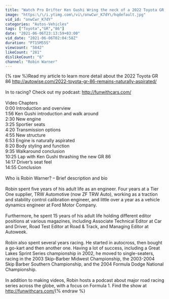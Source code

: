 ```yaml
---
title: "Watch Pro Drifter Ken Gushi Wring the neck of a 2022 Toyota GR 86! And Teach You all About it"
image: "https:\/\/i.ytimg.com\/vi\/onwCwr_K7dY\/hqdefault.jpg"
vid_id: "onwCwr_K7dY"
categories: "Autos-Vehicles"
tags: ["Toyota","GR","86"]
date: "2021-06-06T23:13:59+03:00"
vid_date: "2021-06-06T02:04:58Z"
duration: "PT15M55S"
viewcount: "5842"
likeCount: "281"
dislikeCount: "6"
channel: "Robin Warner"
---
```

{% raw %}Read my article to learn more detail about the 2022 Toyota GR 86 <a rel="nofollow" target="blank" href="http://autowise.com/2022-toyota-gr-86-remains-naturally-aspirated/">http://autowise.com/2022-toyota-gr-86-remains-naturally-aspirated/</a><br /><br />In to racing? Check out my podcast: <a rel="nofollow" target="blank" href="http://funwithcars.com/">http://funwithcars.com/</a> <br /><br />Video Chapters <br />0:00 Introduction and overview <br />1:56 Ken Gushi introduction and walk around <br />2:30 New engine <br />3:25 Sportier seats <br />4:20 Transmission options <br />4:55 New structure <br />6:53 Engine is naturally aspirated <br />8:20 Body styling and function<br />9:35 Walkaround conclusion<br />10:25 Lap with Ken Gushi thrashing the new GR 86<br />14:17 Driver’s seat feel<br />14:55 Conclusion<br /><br />Who is Robin Warner? – Brief description and bio<br /><br />Robin spent five years of his adult life as an engineer. Four years at a Tier One supplier, TRW Automotive (now ZF TRW Auto), working as a traction and stability control calibration engineer, and little over a year as a vehicle dynamics engineer at Ford Motor Company. <br /><br />Furthermore, he spent 15 years of his adult life holding different editor positions at various magazines, including Associate Technical Editor at Car and Driver, Road Test Editor at Road &amp; Track, and Managing Editor at Autoweek. <br /><br />Robin also spent several years racing. He started in autocross, then bought a go-kart and then another one. Having a lot of success, including a Great Lakes Sprint Series championship in 2002, he moved to single-seaters, racing in the 2003 Skip-Barber Midwest Championship, the 2003-2004 Skip Barber Southern Championship, and the 2004 Formula Dodge National Championship. <br /><br />In addition to making videos, Robin hosts a podcast about major road racing series across the globe, with a focus on Formula 1. Find the show at <a rel="nofollow" target="blank" href="http://funwithcars.com/">http://funwithcars.com/</a>{% endraw %}
